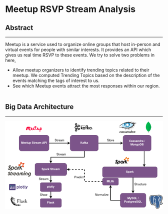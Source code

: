 # Meetup RSVP Stream Analysis

## Abstract
---
Meetup is a service used to organize online groups that host in-person and virtual events for people with similar interests. It provides an API which gives us real time RSVP to these events. We try to solve two problems in here,

- Allow meetup organizers to identify trending topics related to their meetup. We computed Trending Topics based on the description of the events matching the tags of interest to us.
- See which Meetup events attract the most responses within our region.
<br><br>
## Big Data Architecture
---

![](images/image1.png)
